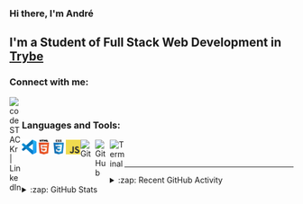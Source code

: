 ### Hi there, I'm André 

## I'm a Student of Full Stack Web Development in [Trybe][trybe]

### Connect with me:
<html>
<a href="https://www.linkedin.com/in/andre-rodrigues-santos/" target="_blank"> <img align="left" alt="codeSTACKr | LinkedIn" width="22px" src="https://cdn-icons-png.flaticon.com/512/174/174857.png"/> </a>

<br />

### Languages and Tools:

[<img align="left" alt="Visual Studio Code" width="26px" src="https://raw.githubusercontent.com/github/explore/80688e429a7d4ef2fca1e82350fe8e3517d3494d/topics/visual-studio-code/visual-studio-code.png" />][vscode]
[<img align="left" alt="HTML5" width="26px" src="https://raw.githubusercontent.com/github/explore/80688e429a7d4ef2fca1e82350fe8e3517d3494d/topics/html/html.png" />][html]
[<img align="left" alt="CSS3" width="26px" src="https://raw.githubusercontent.com/github/explore/80688e429a7d4ef2fca1e82350fe8e3517d3494d/topics/css/css.png" />][css]
<!-- [<img align="left" alt="Sass" width="26px" src="https://raw.githubusercontent.com/github/explore/80688e429a7d4ef2fca1e82350fe8e3517d3494d/topics/sass/sass.png" />][cssplaylist] -->
[<img align="left" alt="JavaScript" width="26px" src="https://raw.githubusercontent.com/github/explore/80688e429a7d4ef2fca1e82350fe8e3517d3494d/topics/javascript/javascript.png" />][jS]
<!-- [<img align="left" alt="React" width="26px" src="https://raw.githubusercontent.com/github/explore/80688e429a7d4ef2fca1e82350fe8e3517d3494d/topics/react/react.png" />][reactplaylist]
[<img align="left" alt="Gatsby" width="26px" src="https://raw.githubusercontent.com/github/explore/e94815998e4e0713912fed477a1f346ec04c3da2/topics/gatsby/gatsby.png" />][webdevplaylist]
[<img align="left" alt="GraphQL" width="26px" src="https://raw.githubusercontent.com/github/explore/80688e429a7d4ef2fca1e82350fe8e3517d3494d/topics/graphql/graphql.png" />][webdevplaylist]
[<img align="left" alt="Node.js" width="26px" src="https://raw.githubusercontent.com/github/explore/80688e429a7d4ef2fca1e82350fe8e3517d3494d/topics/nodejs/nodejs.png" />][webdevplaylist]
[<img align="left" alt="Deno" width="26px" src="https://raw.githubusercontent.com/github/explore/361e2821e2dea67711cde99c9c40ed357061cf27/topics/deno/deno.png" />][webdevplaylist]
[<img align="left" alt="SQL" width="26px" src="https://raw.githubusercontent.com/github/explore/80688e429a7d4ef2fca1e82350fe8e3517d3494d/topics/sql/sql.png" />][webdevplaylist]
[<img align="left" alt="MySQL" width="26px" src="https://raw.githubusercontent.com/github/explore/80688e429a7d4ef2fca1e82350fe8e3517d3494d/topics/mysql/mysql.png" />][webdevplaylist]
[<img align="left" alt="MongoDB" width="26px" src="https://raw.githubusercontent.com/github/explore/80688e429a7d4ef2fca1e82350fe8e3517d3494d/topics/mongodb/mongodb.png" />][webdevplaylist] -->
[<img align="left" alt="Git" width="26px" src="https://cdn-icons.flaticon.com/png/128/4494/premium/4494740.png?token=exp=1638881964~hmac=eb2727b440415d22e47280739b87e5d5" />][git]
[<img align="left" alt="GitHub" width="26px" src="https://cdn-icons-png.flaticon.com/128/733/733553.png" />][github]
[<img align="left" alt="Terminal" width="26px" src="https://cdn-icons.flaticon.com/png/128/4248/premium/4248402.png?token=exp=1638882253~hmac=b3e5b819b805f6b3b91ae16bfb4bd453" />][bash]
</html>
<br />
<br />

---


<details>
  <summary>:zap: Recent GitHub Activity</summary>
  
<!--START_SECTION:activity-->

<!--END_SECTION:activity-->

</details>

<details>
  <summary>:zap: GitHub Stats</summary>

  <img align="left" alt="andres's GitHub Stats" src="https://github-readme-stats.andre-ars.vercel.app/api?username=Andre-ARS&show_icons=true&hide_border=true" />

</details>

[trybe]: https://www.betrybe.com 
[linkedin]: https://linkedin.com/in/codeSTACKr 
[vscode]: https://code.visualstudio.com/docs 
[html]: https://devdocs.io/html/
[css]: https://devdocs.io/css/ 
[jS]: https://devdocs.io/javascript/
[git]: https://devdocs.io/git/
[github]: https://docs.github.com/pt
[bash]: https://devdocs.io/bash/
